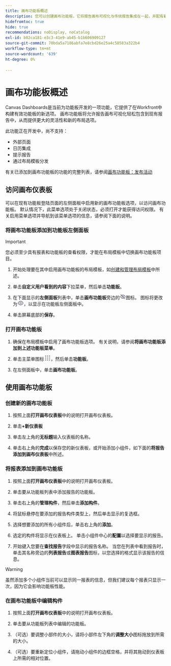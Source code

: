 ```yaml
---
title: 画布功能板概述
description: 您可以创建画布功能板，它将报告画布可视化与传统报告集成在一起，并配有新的布局选项。
hidefromtoc: true
hide: true
recommendations: noDisplay, noCatalog
exl-id: b02ca181-e3c3-41e9-ab45-b1b606909127
source-git-commit: 70bda5a7186abfa7e8cbd26e25a4c58583a322b4
workflow-type: tm+mt
source-wordcount: '639'
ht-degree: 0%

---
```


# 画布功能板概述

<!-- This page is hidden as it is outdated, delete once full Canvas Dashboard docs are live-->
<!-- Audited: 12/2023 -->

Canvas Dashboards是当前为功能板开发的一项功能，它提供了在Workfront中构建有效功能板的新选项。 画布功能板将允许报告画布可视化轻松包含到现有报告中，从而提供更大的灵活性和新的布局选项。

此功能正在开发中，尚不支持：
* 外部页面
* 日历集成
* 提示报告
* 通过布局模板分发

有关已添加到画布功能板的功能的完整列表，请参阅[画布功能板：发布活动](/help/quicksilver/product-announcements/betas/canvas-dashboards-beta/canvas-dashboards-release-activity.md)

## 访问画布仪表板

可以在现有功能板登陆页面的左侧面板中启用新的画布功能板选项，以访问画布功能板。 默认情况下，此菜单选项处于关闭状态，必须打开才能获得访问权限。 有关启用菜单选项并导航到该菜单选项的信息，请参阅下面的说明。

### 将画布功能板添加到功能板左侧面板

>[!IMPORTANT]
>
>您必须至少具有报表和功能板的查看权限，才能在布局模板中切换画布功能板项目。

1. 开始处理要在其中启用画布功能板的布局模板，如[创建和管理布局模板](../../../administration-and-setup/customize-workfront/use-layout-templates/create-and-manage-layout-templates.md)中所述。

1. 单击&#x200B;**自定义用户看到的内容**&#x200B;下拉菜单，然后单击&#x200B;**功能板**。

1. 在下面显示的&#x200B;**左侧面板**&#x200B;列表中，单击&#x200B;**画布功能板**&#x200B;旁边的![删除辅助导航项](assets/delete-secondary-nav-item.png)图标。 图标将更改为![添加辅助导航项](assets/add-secondary-nav-item.png)，以显示在功能板左侧面板中。

1. 单击屏幕底部的&#x200B;**保存**。

### 打开画布功能板

1. 确保在布局模板中启用了画布功能板选项。 有关说明，请参阅&#x200B;**将画布功能板添加到上述功能板菜单**。

1. 单击主菜单图标![主菜单图标](assets/main-menu-icon.png)，然后单击&#x200B;**功能板**。

1. 在左侧面板中，单击&#x200B;**画布功能板**。

## 使用画布功能板

### 创建新的画布功能板

1. 按照上面&#x200B;**打开画布仪表板**&#x200B;中的说明打开画布仪表板。

1. 单击&#x200B;**+新仪表板**

1. 单击左上角的&#x200B;**无标题**&#x200B;输入仪表板的名称。

1. 单击右上角的&#x200B;**完成**&#x200B;以保存您的新仪表板，或开始添加小组件，如下面的&#x200B;**将报告添加到画布仪表板**&#x200B;中所述。

### 将报表添加到画布功能板

1. 按照上面&#x200B;**打开画布仪表板**&#x200B;中的说明打开画布仪表板。

1. 单击要从功能板列表中添加报告的功能板。

1. 单击右上角的&#x200B;**管理构件**，然后单击&#x200B;**添加构件**。

1. 将鼠标悬停在要添加的报告构件类型上，然后单击显示的复选框。

1. 选择想要添加的所有小组件后，单击右上角的&#x200B;**添加**。

1. 选定的构件将显示在仪表板上。 单击小组件中心的&#x200B;**配置**&#x200B;以选择要显示的报告。

1. 开始键入您要在&#x200B;**查找报告**&#x200B;字段中显示的报告名称。 当您在列表中看到报告时，单击其名称旁边的&#x200B;**列表报告**&#x200B;或&#x200B;**图表报告**&#x200B;图标，以您选择的格式显示该报告的信息。

>[!WARNING]
>
> 虽然添加多个小组件当前可以显示同一报表的信息，但我们建议每个报表只显示一次，因为它会影响功能板性能。

### 在画布功能板中编辑构件

1. 按照上面&#x200B;**打开画布仪表板**&#x200B;中的说明打开画布仪表板。

1. 单击要从功能板列表中编辑的功能板。

1. （可选）要调整小部件的大小，请将小部件左下角的&#x200B;**调整大小**&#x200B;图标拖放到所需的大小。

1. （可选）要重新定位小组件，请拖动小组件的边框空格，并将其拖动到仪表板上所需的相对位置。
